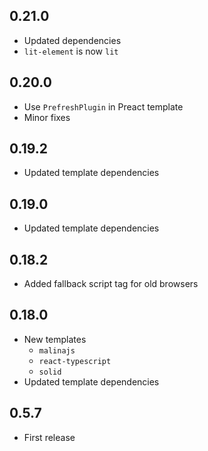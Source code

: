## 0.21.0
- Updated dependencies
- `lit-element` is now `lit`

## 0.20.0
- Use `PrefreshPlugin` in Preact template
- Minor fixes

## 0.19.2
- Updated template dependencies

## 0.19.0
- Updated template dependencies

## 0.18.2
- Added fallback script tag for old browsers

## 0.18.0
- New templates
  - `malinajs`
  - `react-typescript`
  - `solid`
- Updated template dependencies

## 0.5.7
- First release

